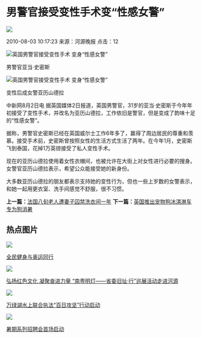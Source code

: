 # 男警官接受变性手术变“性感女警”

![](http://tvax4.sinaimg.cn/crop.50.34.577.577.50/c12fc06ely8fjnjckaaepj20i20i2wg9.jpg)

2010-08-03 10:17:23 来源：河源晚报 点击：12 

![英国男警官接受变性手术 变身“性感女警”](http://www.hynews.org/uploadfile/news/uploadfile/201008/20100803101742615.jpg)

男警官亚当·史密斯

![英国男警官接受变性手术 变身“性感女警”](http://www.hynews.org/uploadfile/news/uploadfile/201008/20100803101742732.jpg)

变性后成女警亚历山德拉

中新网8月2日电 据英国媒体2日报道，英国男警官，31岁的亚当·史密斯于今年年初接受了变性手术，并改名为亚历山德拉，工作依旧是警官，但是变成了韵味十足的“性感女警”。

据称，男警官史密斯已经在英国威尔士工作6年多了，赢得了周边居民的尊重和羡慕。接受手术前，史密斯曾按照女性的生活方式生活了两年。在今年1月，史密斯飞到泰国，花掉1万英镑接受了私人变性手术。

现在的亚历山德拉使用着女性衣帽间，也被允许在大街上对女性进行必要的搜身。女警官亚历山德拉表示，希望公众能接受她的新身份。

大多数亚历山德拉的朋友都表示支持她的变性行为，但也一些上岁数的女警表示，和她一起用更衣室、洗手间感觉不舒服，很不习惯。

**上一篇：**[法国八旬老人遭妻子囚禁洗衣间一年](http://www.heyuanxw.com/2010/gznews_0802/11244.html) **下一篇：**[英国推出宠物狗冰淇淋车专为狗消暑](http://www.heyuanxw.com/2010/gznews_0803/11279.html) 

## 热点图片

[![](http://www.heyuanxw.com/uploadfile/2024/0809/thumb_120_90_20240809100034535.jpg)](http://www.heyuanxw.com/2024/photo_0809/80420.html "全民健身与奥运同行")

[全民健身与奥运同行](http://www.heyuanxw.com/2024/photo_0809/80420.html "全民健身与奥运同行")

[![](http://www.heyuanxw.com/uploadfile/2024/0805/thumb_120_90_20240805104039132.jpg)](http://www.heyuanxw.com/2024/photo_0805/80374.html "弘扬红色文化 凝聚奋进力量 “南粤明灯——省委旧址·行”巡展活动走进河源")

[弘扬红色文化 凝聚奋进力量 “南粤明灯——省委旧址·行”巡展活动走进河源](http://www.heyuanxw.com/2024/photo_0805/80374.html "弘扬红色文化 凝聚奋进力量 “南粤明灯——省委旧址·行”巡展活动走进河源")

[![](http://www.heyuanxw.com/uploadfile/2024/0723/thumb_120_90_20240723095514918.jpg)](http://www.heyuanxw.com/2024/photo_0723/80258.html "万绿湖水上联合执法“百日攻坚”行动启动")

[万绿湖水上联合执法“百日攻坚”行动启动](http://www.heyuanxw.com/2024/photo_0723/80258.html "万绿湖水上联合执法“百日攻坚”行动启动")

[![](http://www.heyuanxw.com/uploadfile/2024/0717/thumb_120_90_20240717110654372.jpg)](http://www.heyuanxw.com/2024/photo_0717/80209.html "暑期系列招聘会首场启动")

[暑期系列招聘会首场启动](http://www.heyuanxw.com/2024/photo_0717/80209.html "暑期系列招聘会首场启动")